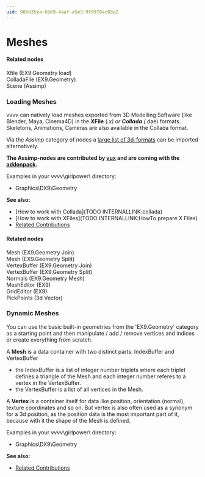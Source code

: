 ```yaml
---
uid: 985d35ea-6b69-4aaf-a5e3-9f9978ac03a2
---
```


# Meshes



#### Related nodes
<span class="node">Xfile (EX9.Geometry load)</span>  
<span class="node">ColladaFile (EX9.Geometry)</span>  
<span class="node">Scene (Assimp)</span>  



### Loading Meshes

vvvv can natively load meshes exported from 3D Modelling Software (like Blender, Maya, Cinema4D) in the **XFile** (*.x) or **Collada** (*.dae) formats. Skeletons, Animations, Cameras are also available in the Collada format.  

Via the *Assimp* category of nodes a <a href="http://assimp.sourceforge.net/main_features_formats.html" class="extURL" target="_blank">large list of 3d-formats</a> can be imported alternatively.   

**The Assimp-nodes are contributed by <span class="user"><a href="https://vvvv.org/users/vux" class="extURL" target="_blank">vux</a></span> and are coming with the <a href="https://vvvv.org/downloads#addonpack" class="extURL" target="_blank">addonpack</a>.**  

Examples in your vvvv\girlpower\ directory:  
* Graphics\DX9\Geometry  

**See also:**  
* [How to work with Collada](TODO INTERNALLINK:collada)  
* [How to work with XFiles](TODO INTERNALLINK:HowTo prepare X Files)  
* <a href="https://vvvv.org/contributions/1353+1351+2439+1352+7934+2438+1354+1355/8106+5207+2063+1679+3453" class="extURL" target="_blank">Related Contributions</a>  





#### Related nodes
<span class="node">Mesh (EX9.Geometry Join)</span>  
<span class="node">Mesh (EX9.Geometry Split)</span>  
<span class="node">VertexBuffer (EX9.Geometry Join)</span>  
<span class="node">VertexBuffer (EX9.Geometry Split)</span>  
<span class="node">Normals (EX9.Geometry Mesh)</span>  
<span class="node">MeshEditor (EX9)</span>  
<span class="node">GridEditor (EX9)</span>  
<span class="node">PickPoints (3d Vector)</span>  


### Dynamic Meshes

You can use the basic built-in geometries from the 'EX9.Geometry' category as a starting point and then manipulate / add / remove vertices and indices or create everything from scratch.  

A **Mesh** is a data container with two distinct parts: IndexBuffer and VertexBuffer  

* the IndexBuffer is a list of integer number triplets where each triplet defines a triangle of the Mesh and each integer number referes to a vertex in the VertexBuffer.  
* the VertexBuffer is a list of all vertices in the Mesh.  

A **Vertex** is a container itself for data like position, orientation (normal), texture coordinates and so on. But vertex is also often used as a synonym for a 3d position, as the position data is the most important part of it, because with it the shape of the Mesh is defined.  

Examples in your vvvv\girlpower\ directory:  
* Graphics\DX9\Geometry  

**See also:**  
* <a href="https://vvvv.org/contributions/1353+1351+2439+1352+7934+2438+1354+1355/8106+5207+2063+1679+3453" class="extURL" target="_blank">Related Contributions</a>  



